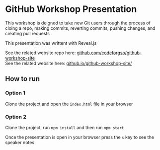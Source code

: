 # GitHub Workshop Presentation

This workshop is deigned to take new Git users through the process of cloing a repo, making commits, reverting commits, pushing changes, and creating pull requests

This presentation was writtent with Reveal.js

See the related website repo here: [github.com/codeforgso/github-workshop-site](https://github.com/codeforgso/github-workshop-site)  
See the related website here: [github.io/github-workshop-site/](https://codeforgso.github.io/github-workshop-site/)

## How to run

### Option 1

Clone the project and open the `index.html` file in your browser

### Option 2

Clone the project, run `npm install` and then run `npm start`

Once the presentation is open in your browser press the `s` key to see the speaker notes
